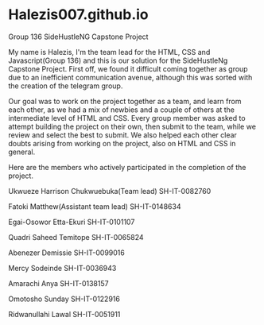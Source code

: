 # Halezis007.github.io
Group 136 SideHustleNG Capstone Project 

My name is Halezis, I'm the team lead for the HTML, CSS and Javascript(Group 136) and this is our solution for the SideHustleNg Capstone Project. 
First off, we found it difficult coming together as group due to an inefficient communication avenue, although this was sorted with the creation of the telegram group. 

Our goal was to work on the project together as a team, and learn from each other, as we had a mix of newbies and a couple of others at the intermediate level of HTML and CSS. 
Every group member was asked to attempt building the project on their own, then submit to the team, while we review and select the best to submit. We also helped each other clear doubts arising from working on the project, also on HTML and CSS in general.

Here are the members who actively participated in the completion of the project. 

Ukwueze Harrison Chukwuebuka(Team lead)
SH-IT-0082760

Fatoki Matthew(Assistant team lead)
SH-IT-0148634

Egai-Osowor Etta-Ekuri
SH-IT-0101107

Quadri Saheed Temitope
SH-IT-0065824
 
Abenezer Demissie
SH-IT-0099016

Mercy Sodeinde
SH-IT-0036943

Amarachi Anya
SH-IT-0138157

Omotosho Sunday
SH-IT-0122916

Ridwanullahi Lawal
SH-IT-0051911
